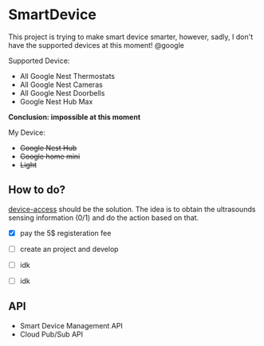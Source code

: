 # SmartDevice

This project is trying to make smart device smarter, however, sadly, I don't have the supported devices at this moment! @google

Supported Device:
- All Google Nest Thermostats
- All Google Nest Cameras
- All Google Nest Doorbells
- Google Nest Hub Max


**Conclusion: impossible at this moment**


My Device:
- ~~Google Nest Hub~~
- ~~Google home mini~~
- ~~Light~~


## How to do?

[device-access](https://developers.google.com/nest/device-access/get-started#set_up_google_cloud_platform) should be the solution. 
The idea is to obtain the ultrasounds sensing information (0/1) and do the action based on that.

- [x] pay the 5$ registeration fee
- [ ] create an project and develop
- [ ] idk
- [ ] idk


## API
- Smart Device Management API
- Cloud Pub/Sub API
